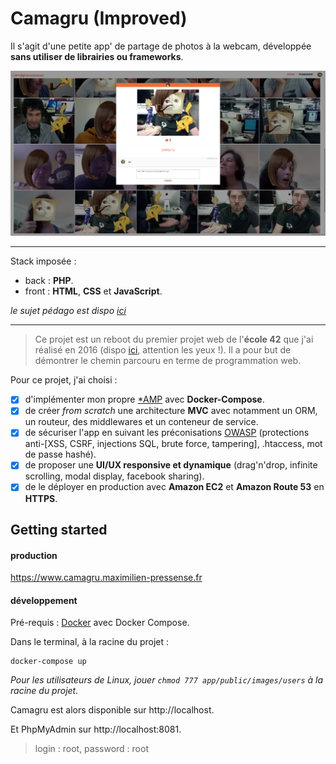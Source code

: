 # Camagru (Improved)

Il s'agit d'une petite app' de partage de photos à la webcam, développée **sans utiliser de librairies ou frameworks**.

![camagru](https://github.com/mpressen/camagru_improved/blob/master/snapshot-camagru.png)


---

Stack imposée :
- back : **PHP**.
- front : **HTML**, **CSS** et **JavaScript**.

_le sujet pédago est dispo [ici](https://github.com/mpressen/camagru_improved/blob/master/camagru.fr.pdf)_

---

>Ce projet est un reboot du premier projet web  de l'**école 42** que j'ai réalisé en 2016 (dispo [ici](https://github.com/mpressen/web-portfolio/tree/master/camagru), attention les yeux !). Il a pour but de démontrer le chemin parcouru en terme de programmation web.

Pour ce projet, j'ai choisi :
- [x] d'implémenter mon propre [*AMP](https://fr.wikipedia.org/wiki/*AMP) avec **Docker-Compose**.
- [x] de créer _from scratch_ une architecture **MVC** avec notamment un ORM, un routeur, des middlewares et un conteneur de service.
- [x] de sécuriser l'app en suivant les préconisations [OWASP](https://www.owasp.org/index.php/Main_Page) (protections anti-[XSS, CSRF, injections SQL, brute force, tampering], .htaccess, mot de passe hashé).
- [x] de proposer une **UI/UX responsive et dynamique** (drag'n'drop, infinite scrolling, modal display, facebook sharing).
- [x] de le déployer en production avec **Amazon EC2** et **Amazon Route 53** en **HTTPS**.

## Getting started

#### production

<https://www.camagru.maximilien-pressense.fr>

#### développement
Pré-requis : [Docker](https://www.docker.com/) avec Docker Compose.

Dans le terminal, à la racine du projet :
```
docker-compose up
```

_Pour les utilisateurs de Linux, jouer `chmod 777 app/public/images/users` à la racine du projet._

Camagru est alors disponible sur http://localhost.

Et PhpMyAdmin sur http://localhost:8081.
>login : root, password : root
